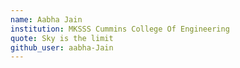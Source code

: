 ```yaml
---
name: Aabha Jain
institution: MKSSS Cummins College Of Engineering
quote: Sky is the limit
github_user: aabha-Jain
---
```

